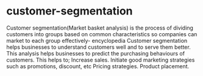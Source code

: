 # customer-segmentation
Customer segmentation(Market basket analysis) is the process of dividing customers into groups based on common characteristics so companies can market to each group effectively- encyclopedia
Customer segmentation helps businesses to understand customers well and to serve them better. This analysis helps businesses to predict the purchasing behaviours of customers. This helps to;
Increase sales.
Initiate good marketing strategies such as promotions, discount, etc
Pricing strategies.
Product placement.
